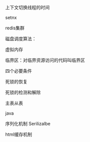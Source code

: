 上下文切换线程的时间

setnx

redis集群





磁盘调度算法：

虚拟内存

临界区：对临界资源访问的代码叫临界区

四个必要条件

死锁的恢复

死锁的检测和解除





主表从表



java

序列化机制 Serilizalbe





html缓存机制







